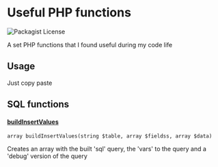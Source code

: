 Useful PHP functions
=====================
![Packagist License](https://img.shields.io/packagist/l/jasny/php-functions.svg)

A set PHP functions that I found useful during my code life

## Usage

Just copy paste




## SQL functions

#### [buildInsertValues](https://github.com/clobberze/useful-php-functions/blob/master/functions.php#L37 "buildInsertValues")

    array buildInsertValues(string $table, array $fieldss, array $data)

Creates an array with the built 'sql' query, the 'vars' to the query and a 'debug' version of the query
